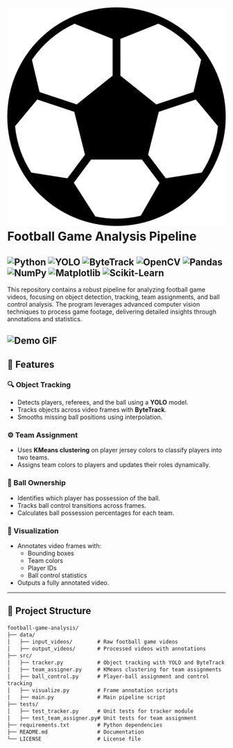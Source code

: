 
# ![Demo GIF](assets/football.png) Football Game Analysis Pipeline

![Python](https://img.shields.io/badge/-Python-3776AB?logo=python&logoColor=white)
![YOLO](https://img.shields.io/badge/-YOLOv8-FF9900?logo=yolo&logoColor=white)
![ByteTrack](https://img.shields.io/badge/-ByteTrack-3776AB?logo=python&logoColor=white)
![OpenCV](https://img.shields.io/badge/-OpenCV-5C3EE8?logo=opencv&logoColor=white)
![Pandas](https://img.shields.io/badge/-Pandas-150458?logo=pandas&logoColor=white)
![NumPy](https://img.shields.io/badge/-NumPy-013243?logo=numpy&logoColor=white)
![Matplotlib](https://img.shields.io/badge/-Matplotlib-11557C?logo=python&logoColor=white)
![Scikit-Learn](https://img.shields.io/badge/-Scikit--Learn-F7931E?logo=scikit-learn&logoColor=white)
---

This repository contains a robust pipeline for analyzing football game videos, focusing on object detection, tracking, team assignments, and ball control analysis. The program leverages advanced computer vision techniques to process game footage, delivering detailed insights through annotations and statistics.

![Demo GIF](assets/demo.gif)
---

## 🚀 Features

### 🔍 Object Tracking
- Detects players, referees, and the ball using a **YOLO** model.
- Tracks objects across video frames with **ByteTrack**.
- Smooths missing ball positions using interpolation.

### ⚙️ Team Assignment
- Uses **KMeans clustering** on player jersey colors to classify players into two teams.
- Assigns team colors to players and updates their roles dynamically.

### 🏐 Ball Ownership
- Identifies which player has possession of the ball.
- Tracks ball control transitions across frames.
- Calculates ball possession percentages for each team.

### 🎥 Visualization
- Annotates video frames with:
  - Bounding boxes
  - Team colors
  - Player IDs
  - Ball control statistics
- Outputs a fully annotated video.

---



## 📂 Project Structure

```plaintext
football-game-analysis/
├── data/
│   ├── input_videos/        # Raw football game videos
│   ├── output_videos/       # Processed videos with annotations
├── src/
│   ├── tracker.py           # Object tracking with YOLO and ByteTrack
│   ├── team_assigner.py     # KMeans clustering for team assignments
│   ├── ball_control.py      # Player-ball assignment and control tracking
│   ├── visualize.py         # Frame annotation scripts
│   ├── main.py              # Main pipeline script
├── tests/
│   ├── test_tracker.py      # Unit tests for tracker module
│   ├── test_team_assigner.py# Unit tests for team assignment
├── requirements.txt         # Python dependencies
├── README.md                # Documentation
└── LICENSE                  # License file

